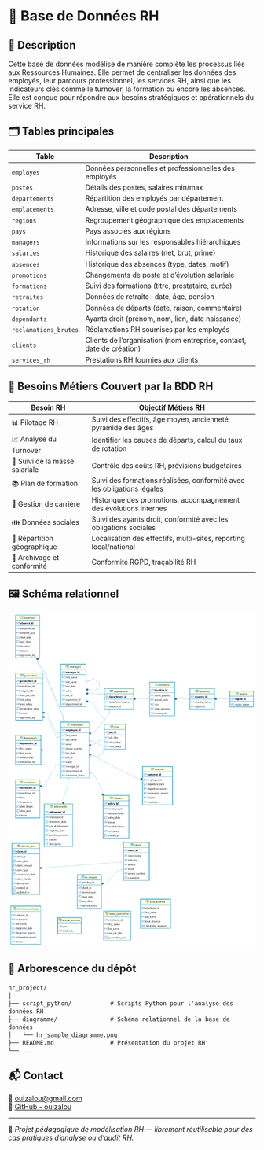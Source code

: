 # 👔 Base de Données RH

## 🧾 Description  
Cette base de données modélise de manière complète les processus liés aux Ressources Humaines. Elle permet de centraliser les données des employés, leur parcours professionnel, les services RH, ainsi que les indicateurs clés comme le turnover, la formation ou encore les absences. Elle est conçue pour répondre aux besoins stratégiques et opérationnels du service RH.

## 🗂️ Tables principales

| Table                   | Description                                                               |
|------------------------|---------------------------------------------------------------------------|
| `employes`             | Données personnelles et professionnelles des employés                     |
| `postes`               | Détails des postes, salaires min/max                                      |
| `departements`         | Répartition des employés par département                                  |
| `emplacements`         | Adresse, ville et code postal des départements                            |
| `regions`              | Regroupement géographique des emplacements                                |
| `pays`                 | Pays associés aux régions                                                 |
| `managers`             | Informations sur les responsables hiérarchiques                           |
| `salaries`             | Historique des salaires (net, brut, prime)                                |
| `absences`             | Historique des absences (type, dates, motif)                              |
| `promotions`           | Changements de poste et d’évolution salariale                             |
| `formations`           | Suivi des formations (titre, prestataire, durée)                          |
| `retraites`            | Données de retraite : date, âge, pension                                  |
| `rotation`             | Données de départs (date, raison, commentaire)                            |
| `dependants`           | Ayants droit (prénom, nom, lien, date naissance)                          |
| `reclamations_brutes`  | Réclamations RH soumises par les employés                                 |
| `clients`              | Clients de l’organisation (nom entreprise, contact, date de création)     |
| `services_rh`          | Prestations RH fournies aux clients                                       |


## 🎯 Besoins Métiers Couvert par la BDD RH

| Besoin RH                      | Objectif Métiers RH                                                       |
|-------------------------------|--------------------------------------------------------------------------|
| 📊 Pilotage RH                | Suivi des effectifs, âge moyen, ancienneté, pyramide des âges            |
| 📈 Analyse du Turnover        | Identifier les causes de départs, calcul du taux de rotation             |
| 💸 Suivi de la masse salariale| Contrôle des coûts RH, prévisions budgétaires                            |
| 📚 Plan de formation          | Suivi des formations réalisées, conformité avec les obligations légales  |
| 🔁 Gestion de carrière        | Historique des promotions, accompagnement des évolutions internes        |
| 👪 Données sociales           | Suivi des ayants droit, conformité avec les obligations sociales         |
| 📍 Répartition géographique   | Localisation des effectifs, multi-sites, reporting local/national        |
| 🧾 Archivage et conformité    | Conformité RGPD, traçabilité RH                                           |

## 🖼️ Schéma relationnel

![Diagramme de la BDD RH](diagramme/hr_sample_diagramme.png)

## 📂 Arborescence du dépôt

```
hr_project/
│
├── script_python/           # Scripts Python pour l'analyse des données RH
├── diagramme/               # Schéma relationnel de la base de données
│   └── hr_sample_diagramme.png
├── README.md                # Présentation du projet RH
└── ...
```

## 📬 Contact

📧 ouizalou@gmail.com  
🐙 [GitHub - ouizalou](https://github.com/ouizalou)

---

🧠 *Projet pédagogique de modélisation RH — librement réutilisable pour des cas pratiques d’analyse ou d’audit RH.*
